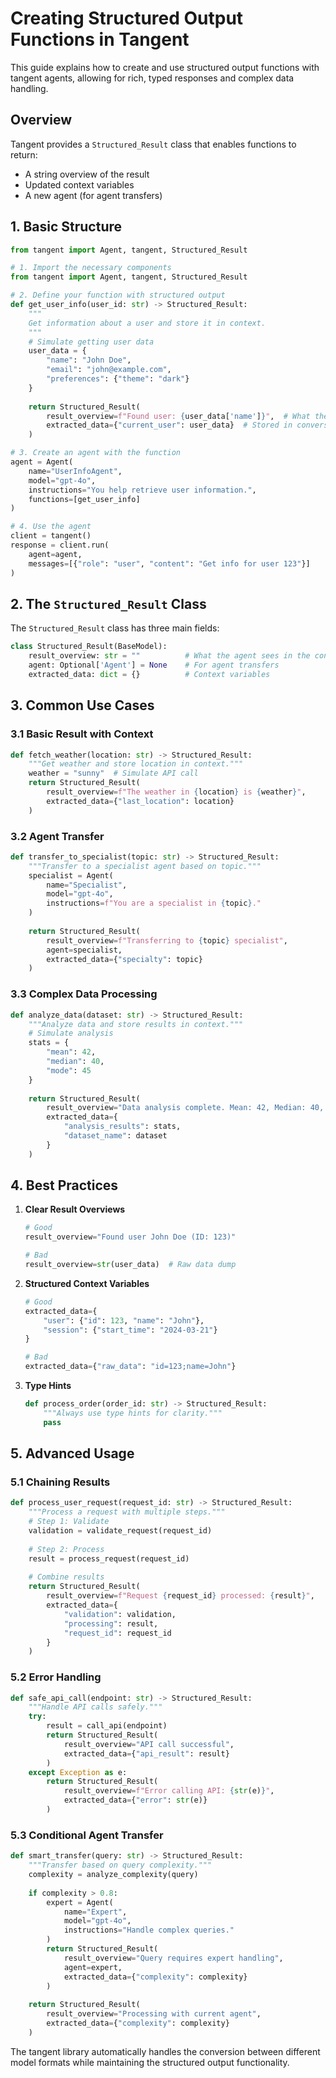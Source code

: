 # Creating Structured Output Functions in Tangent

This guide explains how to create and use structured output functions with tangent agents, allowing for rich, typed responses and complex data handling.

## Overview

Tangent provides a `Structured_Result` class that enables functions to return:
- A string overview of the result
- Updated context variables
- A new agent (for agent transfers)

## 1. Basic Structure

```python
from tangent import Agent, tangent, Structured_Result

# 1. Import the necessary components
from tangent import Agent, tangent, Structured_Result

# 2. Define your function with structured output
def get_user_info(user_id: str) -> Structured_Result:
    """
    Get information about a user and store it in context.
    """
    # Simulate getting user data
    user_data = {
        "name": "John Doe",
        "email": "john@example.com",
        "preferences": {"theme": "dark"}
    }
    
    return Structured_Result(
        result_overview=f"Found user: {user_data['name']}",  # What the agent sees
        extracted_data={"current_user": user_data}  # Stored in conversation context
    )

# 3. Create an agent with the function
agent = Agent(
    name="UserInfoAgent",
    model="gpt-4o",
    instructions="You help retrieve user information.",
    functions=[get_user_info]
)

# 4. Use the agent
client = tangent()
response = client.run(
    agent=agent,
    messages=[{"role": "user", "content": "Get info for user 123"}]
)
```

## 2. The `Structured_Result` Class

The `Structured_Result` class has three main fields:

```python
class Structured_Result(BaseModel):
    result_overview: str = ""          # What the agent sees in the conversation
    agent: Optional['Agent'] = None    # For agent transfers
    extracted_data: dict = {}          # Context variables
```

## 3. Common Use Cases

### 3.1 Basic Result with Context

```python
def fetch_weather(location: str) -> Structured_Result:
    """Get weather and store location in context."""
    weather = "sunny"  # Simulate API call
    return Structured_Result(
        result_overview=f"The weather in {location} is {weather}",
        extracted_data={"last_location": location}
    )
```

### 3.2 Agent Transfer

```python
def transfer_to_specialist(topic: str) -> Structured_Result:
    """Transfer to a specialist agent based on topic."""
    specialist = Agent(
        name="Specialist",
        model="gpt-4o",
        instructions=f"You are a specialist in {topic}."
    )
    
    return Structured_Result(
        result_overview=f"Transferring to {topic} specialist",
        agent=specialist,
        extracted_data={"specialty": topic}
    )
```

### 3.3 Complex Data Processing

```python
def analyze_data(dataset: str) -> Structured_Result:
    """Analyze data and store results in context."""
    # Simulate analysis
    stats = {
        "mean": 42,
        "median": 40,
        "mode": 45
    }
    
    return Structured_Result(
        result_overview="Data analysis complete. Mean: 42, Median: 40, Mode: 45",
        extracted_data={
            "analysis_results": stats,
            "dataset_name": dataset
        }
    )
```

## 4. Best Practices

1. **Clear Result Overviews**
   ```python
   # Good
   result_overview="Found user John Doe (ID: 123)"
   
   # Bad
   result_overview=str(user_data)  # Raw data dump
   ```

2. **Structured Context Variables**
   ```python
   # Good
   extracted_data={
       "user": {"id": 123, "name": "John"},
       "session": {"start_time": "2024-03-21"}
   }
   
   # Bad
   extracted_data={"raw_data": "id=123;name=John"}
   ```

3. **Type Hints**
   ```python
   def process_order(order_id: str) -> Structured_Result:
       """Always use type hints for clarity."""
       pass
   ```

## 5. Advanced Usage

### 5.1 Chaining Results

```python
def process_user_request(request_id: str) -> Structured_Result:
    """Process a request with multiple steps."""
    # Step 1: Validate
    validation = validate_request(request_id)
    
    # Step 2: Process
    result = process_request(request_id)
    
    # Combine results
    return Structured_Result(
        result_overview=f"Request {request_id} processed: {result}",
        extracted_data={
            "validation": validation,
            "processing": result,
            "request_id": request_id
        }
    )
```

### 5.2 Error Handling

```python
def safe_api_call(endpoint: str) -> Structured_Result:
    """Handle API calls safely."""
    try:
        result = call_api(endpoint)
        return Structured_Result(
            result_overview="API call successful",
            extracted_data={"api_result": result}
        )
    except Exception as e:
        return Structured_Result(
            result_overview=f"Error calling API: {str(e)}",
            extracted_data={"error": str(e)}
        )
```

### 5.3 Conditional Agent Transfer

```python
def smart_transfer(query: str) -> Structured_Result:
    """Transfer based on query complexity."""
    complexity = analyze_complexity(query)
    
    if complexity > 0.8:
        expert = Agent(
            name="Expert",
            model="gpt-4o",
            instructions="Handle complex queries."
        )
        return Structured_Result(
            result_overview="Query requires expert handling",
            agent=expert,
            extracted_data={"complexity": complexity}
        )
    
    return Structured_Result(
        result_overview="Processing with current agent",
        extracted_data={"complexity": complexity}
    )
```



The tangent library automatically handles the conversion between different model formats while maintaining the structured output functionality.
